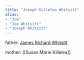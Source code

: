 ```yaml
---
title: "Joseph Killelea Whitsitt"
alias:
- "Joe"
- "Joe Whitsitt"
- "Joseph Whitsitt"
---
```


father: [James Richard Whitsitt](/tree/james-richard-whitsitt.md)

mother: [[Susan Marie Killelea]]